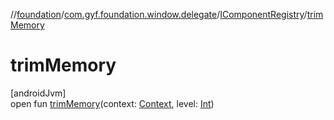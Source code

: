//[foundation](../../../index.md)/[com.gyf.foundation.window.delegate](../index.md)/[IComponentRegistry](index.md)/[trimMemory](trim-memory.md)

# trimMemory

[androidJvm]\
open fun [trimMemory](trim-memory.md)(context: [Context](https://developer.android.com/reference/kotlin/android/content/Context.html), level: [Int](https://kotlinlang.org/api/core/kotlin-stdlib/kotlin/-int/index.html))